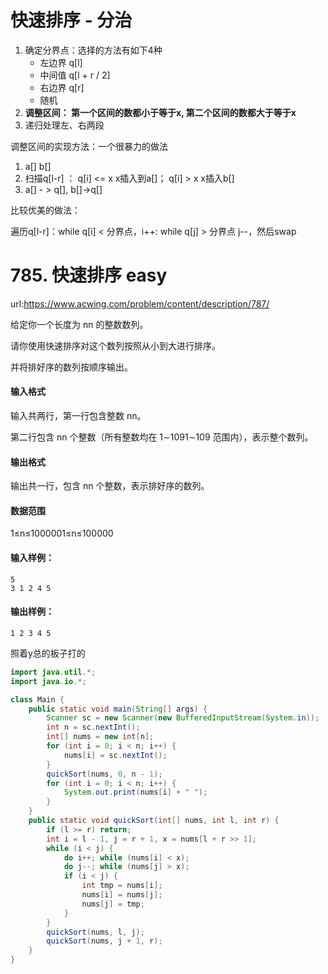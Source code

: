# 快速排序 - 分治

1. 确定分界点：选择的方法有如下4种
   - 左边界 q[l]
   - 中间值 q[l + r / 2]
   - 右边界 q[r]
   - 随机
2. **调整区间： 第一个区间的数都小于等于x, 第二个区间的数都大于等于x**
3. 递归处理左、右两段



调整区间的实现方法：一个很暴力的做法

1. a[]  b[]
2. 扫描q[l-r] ： q[i] <= x x插入到a[]； q[i] > x  x插入b[]
3. a[] - > q[], b[]->q[]



比较优美的做法：

遍历q[l-r]：while q[i] < 分界点，i++:  while q[j] > 分界点 j--，然后swap 



# 785. 快速排序 easy

url:https://www.acwing.com/problem/content/description/787/

给定你一个长度为 nn 的整数数列。

请你使用快速排序对这个数列按照从小到大进行排序。

并将排好序的数列按顺序输出。

#### 输入格式

输入共两行，第一行包含整数 nn。

第二行包含 nn 个整数（所有整数均在 1∼1091∼109 范围内），表示整个数列。

#### 输出格式

输出共一行，包含 nn 个整数，表示排好序的数列。

#### 数据范围

1≤n≤1000001≤n≤100000

#### 输入样例：

```
5
3 1 2 4 5
```

#### 输出样例：

```
1 2 3 4 5
```



照着y总的板子打的

```java
import java.util.*;
import java.io.*;

class Main {
    public static void main(String[] args) {
        Scanner sc = new Scanner(new BufferedInputStream(System.in));
        int n = sc.nextInt();
        int[] nums = new int[n];
        for (int i = 0; i < n; i++) {
            nums[i] = sc.nextInt();
        }
        quickSort(nums, 0, n - 1);
        for (int i = 0; i < n; i++) {
            System.out.print(nums[i] + " ");
        }
    }
    public static void quickSort(int[] nums, int l, int r) {
        if (l >= r) return;
        int i = l - 1, j = r + 1, x = nums[l + r >> 1];
        while (i < j) {
            do i++; while (nums[i] < x);
            do j--; while (nums[j] > x);
            if (i < j) {
                int tmp = nums[i];
                nums[i] = nums[j];
                nums[j] = tmp;
            }
        }
        quickSort(nums, l, j);
        quickSort(nums, j + 1, r);
    }
}
```

